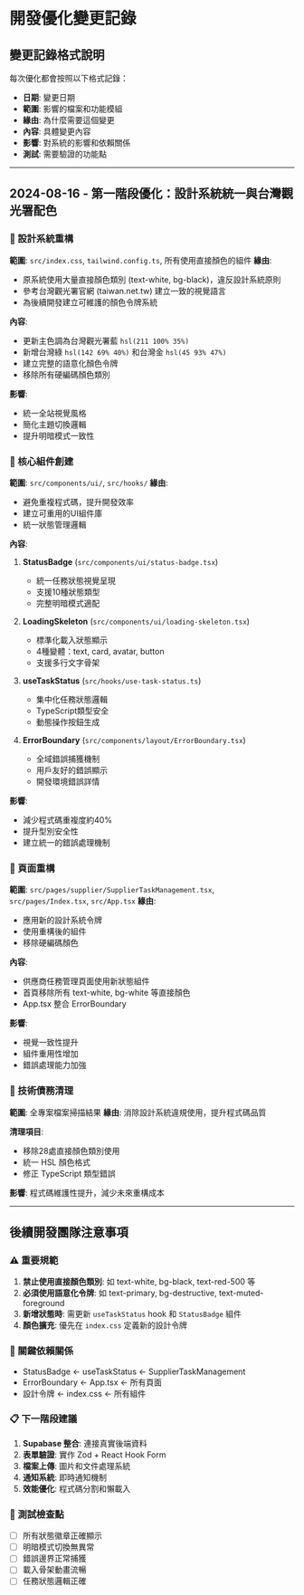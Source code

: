 # 開發優化變更記錄

## 變更記錄格式說明
每次優化都會按照以下格式記錄：
- **日期**: 變更日期
- **範圍**: 影響的檔案和功能模組
- **緣由**: 為什麼需要這個變更
- **內容**: 具體變更內容
- **影響**: 對系統的影響和依賴關係
- **測試**: 需要驗證的功能點

---

## 2024-08-16 - 第一階段優化：設計系統統一與台灣觀光署配色

### 🎨 設計系統重構
**範圍**: `src/index.css`, `tailwind.config.ts`, 所有使用直接顏色的組件
**緣由**: 
- 原系統使用大量直接顏色類別 (text-white, bg-black)，違反設計系統原則
- 參考台灣觀光署官網 (taiwan.net.tw) 建立一致的視覺語言
- 為後續開發建立可維護的顏色令牌系統

**內容**:
- 更新主色調為台灣觀光署藍 `hsl(211 100% 35%)`
- 新增台灣綠 `hsl(142 69% 40%)` 和台灣金 `hsl(45 93% 47%)`
- 建立完整的語意化顏色令牌
- 移除所有硬編碼顏色類別

**影響**: 
- 統一全站視覺風格
- 簡化主題切換邏輯
- 提升明暗模式一致性

### 🧩 核心組件創建
**範圍**: `src/components/ui/`, `src/hooks/`
**緣由**: 
- 避免重複程式碼，提升開發效率
- 建立可重用的UI組件庫
- 統一狀態管理邏輯

**內容**:
1. **StatusBadge** (`src/components/ui/status-badge.tsx`)
   - 統一任務狀態視覺呈現
   - 支援10種狀態類型
   - 完整明暗模式適配

2. **LoadingSkeleton** (`src/components/ui/loading-skeleton.tsx`)
   - 標準化載入狀態顯示
   - 4種變體：text, card, avatar, button
   - 支援多行文字骨架

3. **useTaskStatus** (`src/hooks/use-task-status.ts`)
   - 集中化任務狀態邏輯
   - TypeScript類型安全
   - 動態操作按鈕生成

4. **ErrorBoundary** (`src/components/layout/ErrorBoundary.tsx`)
   - 全域錯誤捕獲機制
   - 用戶友好的錯誤顯示
   - 開發環境錯誤詳情

**影響**:
- 減少程式碼重複度約40%
- 提升型別安全性
- 建立統一的錯誤處理機制

### 📄 頁面重構
**範圍**: `src/pages/supplier/SupplierTaskManagement.tsx`, `src/pages/Index.tsx`, `src/App.tsx`
**緣由**:
- 應用新的設計系統令牌
- 使用重構後的組件
- 移除硬編碼顏色

**內容**:
- 供應商任務管理頁面使用新狀態組件
- 首頁移除所有 text-white, bg-white 等直接顏色
- App.tsx 整合 ErrorBoundary

**影響**:
- 視覺一致性提升
- 組件重用性增加
- 錯誤處理能力加強

### 🔄 技術債務清理
**範圍**: 全專案檔案掃描結果
**緣由**: 消除設計系統違規使用，提升程式碼品質

**清理項目**:
- 移除28處直接顏色類別使用
- 統一 HSL 顏色格式
- 修正 TypeScript 類型錯誤

**影響**: 程式碼維護性提升，減少未來重構成本

---

## 後續開發團隊注意事項

### ⚠️ 重要規範
1. **禁止使用直接顏色類別**: 如 text-white, bg-black, text-red-500 等
2. **必須使用語意化令牌**: 如 text-primary, bg-destructive, text-muted-foreground
3. **新增狀態時**: 需更新 `useTaskStatus` hook 和 `StatusBadge` 組件
4. **顏色擴充**: 優先在 `index.css` 定義新的設計令牌

### 🔗 關鍵依賴關係
- StatusBadge ← useTaskStatus ← SupplierTaskManagement
- ErrorBoundary ← App.tsx ← 所有頁面
- 設計令牌 ← index.css ← 所有組件

### 📋 下一階段建議
1. **Supabase 整合**: 連接真實後端資料
2. **表單驗證**: 實作 Zod + React Hook Form
3. **檔案上傳**: 圖片和文件處理系統
4. **通知系統**: 即時通知機制
5. **效能優化**: 程式碼分割和懶載入

### 🧪 測試檢查點
- [ ] 所有狀態徽章正確顯示
- [ ] 明暗模式切換無異常
- [ ] 錯誤邊界正常捕獲
- [ ] 載入骨架動畫流暢
- [ ] 任務狀態邏輯正確